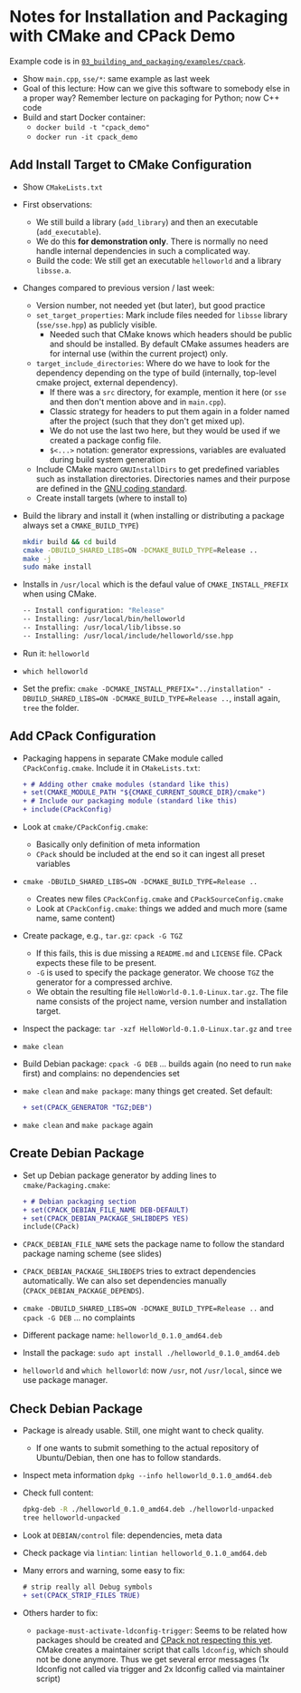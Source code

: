 # Notes for Installation and Packaging with CMake and CPack Demo

Example code is in [`03_building_and_packaging/examples/cpack`](https://github.com/Simulation-Software-Engineering/Lecture-Material/tree/main/03_building_and_packaging/examples/cpack).

- Show `main.cpp`, `sse/*`: same example as last week
- Goal of this lecture: How can we give this software to somebody else in a proper way? Remember lecture on packaging for Python; now C++ code
- Build and start Docker container:
    - `docker build -t "cpack_demo"`
    - `docker run -it cpack_demo`

## Add Install Target to CMake Configuration

- Show `CMakeLists.txt`
- First observations:
    - We still build a library (`add_library`) and then an executable (`add_executable`).
    - We do this **for demonstration only**. There is normally no need handle internal dependencies in such a complicated way.
    - Build the code: We still get an executable `helloworld` and a library `libsse.a`.
- Changes compared to previous version / last week:
    - Version number, not needed yet (but later), but good practice
    - `set_target_properties`: Mark include files needed for `libsse` library (`sse/sse.hpp`) as publicly visible.
        - Needed such that CMake knows which headers should be public and should be installed. By default CMake assumes headers are for internal use (within the current project) only.
    - `target_include_directories`: Where do we have to look for the dependency depending on the type of build (internally, top-level cmake project, external dependency).
        - If there was a `src` directory, for example, mention it here (or `sse` and then don't mention above and in `main.cpp`).
        - Classic strategy for headers to put them again in a folder named after the project (such that they don't get mixed up).
        - We do not use the last two here, but they would be used if we created a package config file.
        - `$<...>` notation: generator expressions, variables are evaluated during build system generation
    - Include CMake macro `GNUInstallDirs` to get predefined variables such as installation directories. Directories names and their purpose are defined in the [GNU coding standard](https://www.gnu.org/prep/standards/html_node/Directory-Variables.html).
    - Create install targets (where to install to)
- Build the library and install it (when installing or distributing a package always set a `CMAKE_BUILD_TYPE`)

  ```bash
  mkdir build && cd build
  cmake -DBUILD_SHARED_LIBS=ON -DCMAKE_BUILD_TYPE=Release ..
  make -j
  sudo make install
  ```

- Installs in `/usr/local` which is the defaul value of `CMAKE_INSTALL_PREFIX` when using CMake.

  ```bash
  -- Install configuration: "Release"
  -- Installing: /usr/local/bin/helloworld
  -- Installing: /usr/local/lib/libsse.so
  -- Installing: /usr/local/include/helloworld/sse.hpp
  ```

- Run it: `helloworld`
- `which helloworld`
- Set the prefix: `cmake -DCMAKE_INSTALL_PREFIX="../installation" -DBUILD_SHARED_LIBS=ON -DCMAKE_BUILD_TYPE=Release ..`, install again, `tree` the folder.

## Add CPack Configuration

- Packaging happens in separate CMake module called `CPackConfig.cmake`. Include it in `CMakeLists.txt`:

  ```diff
  + # Adding other cmake modules (standard like this)
  + set(CMAKE_MODULE_PATH "${CMAKE_CURRENT_SOURCE_DIR}/cmake")
  + # Include our packaging module (standard like this)
  + include(CPackConfig)
  ```

- Look at `cmake/CPackConfig.cmake`:
    - Basically only definition of meta information
    - `CPack` should be included at the end so it can ingest all preset variables
- `cmake -DBUILD_SHARED_LIBS=ON -DCMAKE_BUILD_TYPE=Release ..`
    - Creates new files `CPackConfig.cmake` and `CPackSourceConfig.cmake`
    - Look at `CPackConfig.cmake`: things we added and much more (same name, same content)
- Create package, e.g., `tar.gz`: `cpack -G TGZ`
    - If this fails, this is due missing a `README.md` and `LICENSE` file. CPack expects these file to be present.
    - `-G` is used to specify the package generator. We choose `TGZ` the generator for a compressed archive.
    - We obtain the resulting file `HelloWorld-0.1.0-Linux.tar.gz`. The file name consists of the project name, version number and installation target.
- Inspect the package: `tar -xzf HelloWorld-0.1.0-Linux.tar.gz` and `tree`
- `make clean`
- Build Debian package: `cpack -G DEB` ... builds again (no need to run `make` first) and complains: no dependencies set
- `make clean` and `make package`: many things get created. Set default:

  ```diff
  + set(CPACK_GENERATOR "TGZ;DEB")
  ```

- `make clean` and `make package` again

## Create Debian Package

- Set up Debian package generator by adding lines to `cmake/Packaging.cmake`:

  ```diff
  + # Debian packaging section
  + set(CPACK_DEBIAN_FILE_NAME DEB-DEFAULT)
  + set(CPACK_DEBIAN_PACKAGE_SHLIBDEPS YES)
  include(CPack)
  ```

- `CPACK_DEBIAN_FILE_NAME` sets the package name to follow the standard package naming scheme (see slides)
- `CPACK_DEBIAN_PACKAGE_SHLIBDEPS` tries to extract dependencies automatically. We can also set dependencies manually (`CPACK_DEBIAN_PACKAGE_DEPENDS`).
- `cmake -DBUILD_SHARED_LIBS=ON -DCMAKE_BUILD_TYPE=Release ..` and `cpack -G DEB` ... no complaints
- Different package name: `helloworld_0.1.0_amd64.deb`
- Install the package: `sudo apt install ./helloworld_0.1.0_amd64.deb`
- `helloworld` and `which helloworld`: now `/usr`, not `/usr/local`, since we use package manager.

## Check Debian Package

- Package is already usable. Still, one might want to check quality.
    - If one wants to submit something to the actual repository of Ubuntu/Debian, then one has to follow standards.
- Inspect meta information `dpkg --info helloworld_0.1.0_amd64.deb`
- Check full content:

  ```bash
  dpkg-deb -R ./helloworld_0.1.0_amd64.deb ./helloworld-unpacked
  tree helloworld-unpacked
  ```

- Look at `DEBIAN/control` file: dependencies, meta data
- Check package via `lintian`: `lintian helloworld_0.1.0_amd64.deb`
- Many errors and warning, some easy to fix:

  ```diff
  # strip really all Debug symbols
  + set(CPACK_STRIP_FILES TRUE)
  ```

- Others harder to fix:
    - `package-must-activate-ldconfig-trigger`: Seems to be related how packages should be created and [CPack not respecting this yet](https://gitlab.kitware.com/cmake/cmake/-/issues/21834). CMake creates a maintainer script that calls `ldconfig`, which should not be done anymore. Thus we get several error messages (1x ldconfig not called via trigger and 2x ldconfig called via maintainer script)
